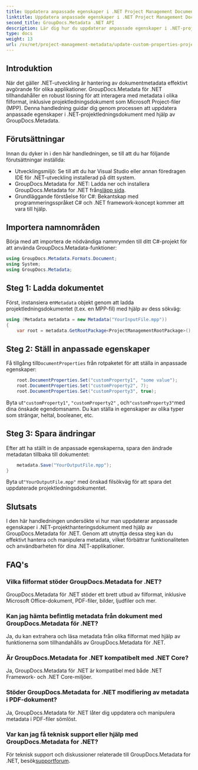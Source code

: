 ```yaml
---
title: Uppdatera anpassade egenskaper i .NET Project Management Documents
linktitle: Uppdatera anpassade egenskaper i .NET Project Management Documents
second_title: GroupDocs.Metadata .NET API
description: Lär dig hur du uppdaterar anpassade egenskaper i .NET-projekthanteringsdokument med GroupDocs.Metadata för .NET. Förbättra metadatahanteringen i dina applikationer.
type: docs
weight: 13
url: /sv/net/project-management-metadata/update-custom-properties-project-management-documents/
---
```

## Introduktion
När det gäller .NET-utveckling är hantering av dokumentmetadata effektivt avgörande för olika applikationer. GroupDocs.Metadata för .NET tillhandahåller en robust lösning för att interagera med metadata i olika filformat, inklusive projektledningsdokument som Microsoft Project-filer (MPP). Denna handledning guidar dig genom processen att uppdatera anpassade egenskaper i .NET-projektledningsdokument med hjälp av GroupDocs.Metadata.
## Förutsättningar
Innan du dyker in i den här handledningen, se till att du har följande förutsättningar inställda:
- Utvecklingsmiljö: Se till att du har Visual Studio eller annan föredragen IDE för .NET-utveckling installerad på ditt system.
-  GroupDocs.Metadata for .NET: Ladda ner och installera GroupDocs.Metadata for .NET från[släpp sida](https://releases.groupdocs.com/metadata/net/).
- Grundläggande förståelse för C#: Bekantskap med programmeringsspråket C# och .NET framework-koncept kommer att vara till hjälp.

## Importera namnområden
Börja med att importera de nödvändiga namnrymden till ditt C#-projekt för att använda GroupDocs.Metadata-funktioner:
```csharp
using GroupDocs.Metadata.Formats.Document;
using System;
using GroupDocs.Metadata;
```
## Steg 1: Ladda dokumentet
 Först, instansiera en`Metadata` objekt genom att ladda projektledningsdokumentet (t.ex. en MPP-fil) med hjälp av dess sökväg:
```csharp
using (Metadata metadata = new Metadata("YourInputFile.mpp"))
{
    var root = metadata.GetRootPackage<ProjectManagementRootPackage>();
```
## Steg 2: Ställ in anpassade egenskaper
 Få tillgång till`DocumentProperties` från rotpaketet för att ställa in anpassade egenskaper:
```csharp
    root.DocumentProperties.Set("customProperty1", "some value");
    root.DocumentProperties.Set("customProperty2", 7);
    root.DocumentProperties.Set("customProperty3", true);
```
 Byta ut`"customProperty1"`, `"customProperty2"` , och`"customProperty3"`med dina önskade egendomsnamn. Du kan ställa in egenskaper av olika typer som strängar, heltal, booleaner, etc.
## Steg 3: Spara ändringar
Efter att ha ställt in de anpassade egenskaperna, spara den ändrade metadatan tillbaka till dokumentet:
```csharp
    metadata.Save("YourOutputFile.mpp");
}
```
 Byta ut`"YourOutputFile.mpp"` med önskad filsökväg för att spara det uppdaterade projektledningsdokumentet.

## Slutsats
I den här handledningen undersökte vi hur man uppdaterar anpassade egenskaper i .NET-projekthanteringsdokument med hjälp av GroupDocs.Metadata för .NET. Genom att utnyttja dessa steg kan du effektivt hantera och manipulera metadata, vilket förbättrar funktionaliteten och användbarheten för dina .NET-applikationer.

## FAQ's
### Vilka filformat stöder GroupDocs.Metadata for .NET?
GroupDocs.Metadata för .NET stöder ett brett utbud av filformat, inklusive Microsoft Office-dokument, PDF-filer, bilder, ljudfiler och mer.
### Kan jag hämta befintlig metadata från dokument med GroupDocs.Metadata för .NET?
Ja, du kan extrahera och läsa metadata från olika filformat med hjälp av funktionerna som tillhandahålls av GroupDocs.Metadata för .NET.
### Är GroupDocs.Metadata for .NET kompatibelt med .NET Core?
Ja, GroupDocs.Metadata för .NET är kompatibel med både .NET Framework- och .NET Core-miljöer.
### Stöder GroupDocs.Metadata for .NET modifiering av metadata i PDF-dokument?
Ja, GroupDocs.Metadata för .NET låter dig uppdatera och manipulera metadata i PDF-filer sömlöst.
### Var kan jag få teknisk support eller hjälp med GroupDocs.Metadata for .NET?
 För teknisk support och diskussioner relaterade till GroupDocs.Metadata for .NET, besök[supportforum](https://forum.groupdocs.com/c/metadata/14).